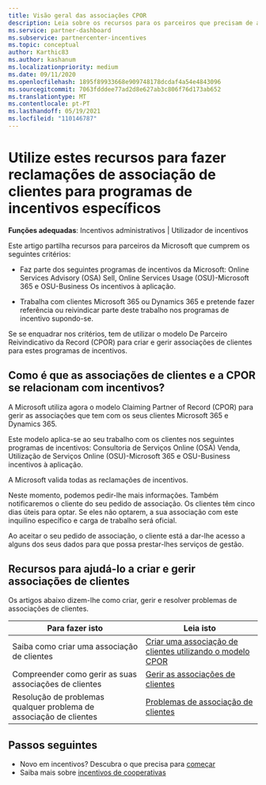 ```yaml
---
title: Visão geral das associações CPOR
description: Leia sobre os recursos para os parceiros que precisam de associar clientes a programas de incentivos específicos através do modelo Claiming Partner of Record (CPOR).
ms.service: partner-dashboard
ms.subservice: partnercenter-incentives
ms.topic: conceptual
author: Karthic83
ms.author: kashanum
ms.localizationpriority: medium
ms.date: 09/11/2020
ms.openlocfilehash: 1895f89933668e909748178dcdaf4a54e4843096
ms.sourcegitcommit: 7063fdddee77ad2d8e627ab3c806f76d173ab652
ms.translationtype: MT
ms.contentlocale: pt-PT
ms.lasthandoff: 05/19/2021
ms.locfileid: "110146787"
---
```

# <a name="use-these-resources-to-make-customer-association-claims-for-specific-incentives-programs"></a>Utilize estes recursos para fazer reclamações de associação de clientes para programas de incentivos específicos

**Funções adequadas**: Incentivos administrativos | Utilizador de incentivos

Este artigo partilha recursos para parceiros da Microsoft que cumprem os seguintes critérios:

- Faz parte dos seguintes programas de incentivos da Microsoft: Online Services Advisory (OSA) Sell, Online Services Usage (OSU)-Microsoft 365 e OSU-Business Os incentivos à aplicação.

- Trabalha com clientes Microsoft 365 ou Dynamics 365 e pretende fazer referência ou reivindicar parte deste trabalho nos programas de incentivo supondo-se.

Se se enquadrar nos critérios, tem de utilizar o modelo De Parceiro Reivindicativo da Record (CPOR) para criar e gerir associações de clientes para estes programas de incentivos.
 
## <a name="how-do-customer-associations-and-cpor-relate-to-incentives"></a>Como é que as associações de clientes e a CPOR se relacionam com incentivos?

A Microsoft utiliza agora o modelo Claiming Partner of Record (CPOR) para gerir as associações que tem com os seus clientes Microsoft 365 e Dynamics 365.

Este modelo aplica-se ao seu trabalho com os clientes nos seguintes programas de incentivos: Consultoria de Serviços Online (OSA) Venda, Utilização de Serviços Online (OSU)-Microsoft 365 e OSU-Business incentivos à aplicação.

A Microsoft valida todas as reclamações de incentivos.

Neste momento, podemos pedir-lhe mais informações. Também notificaremos o cliente do seu pedido de associação. Os clientes têm cinco dias úteis para optar. Se eles não optarem, a sua associação com este inquilino específico e carga de trabalho será oficial.

Ao aceitar o seu pedido de associação, o cliente está a dar-lhe acesso a alguns dos seus dados para que possa prestar-lhes serviços de gestão. 

## <a name="resources-to-help-you-create-and-manage-customer-associations"></a>Recursos para ajudá-lo a criar e gerir associações de clientes

Os artigos abaixo dizem-lhe como criar, gerir e resolver problemas de associações de clientes.

|  **Para fazer isto**  |  **Leia isto**  |
|--------------|-----------|
| Saiba como criar uma associação de clientes  | [Criar uma associação de clientes utilizando o modelo CPOR](submit-osa-claim.md)  |
|Compreender como gerir as suas associações de clientes  | [Gerir as associações de clientes](incentives-manage-customer-associations.md)  |
|Resolução de problemas qualquer problema de associação de clientes  | [Problemas de associação de clientes](incentives-customer-association-issues.md)  |

## <a name="next-steps"></a>Passos seguintes

- Novo em incentivos? Descubra o que precisa para [começar](incentives-get-started-intro.md)
- Saiba mais sobre [incentivos de cooperativas](claims-overview.md)
